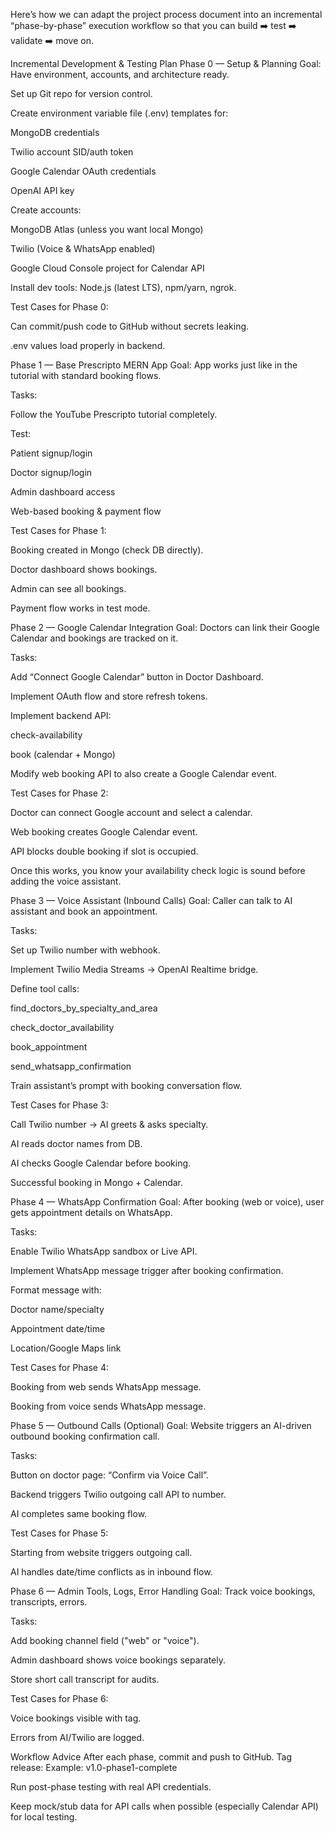 

Here’s how we can adapt the project process document into an incremental “phase-by-phase” execution workflow so that you can build ➡️ test ➡️ validate ➡️ move on.

Incremental Development & Testing Plan
Phase 0 — Setup & Planning
Goal: Have environment, accounts, and architecture ready.

Set up Git repo for version control.

Create environment variable file (.env) templates for:

MongoDB credentials

Twilio account SID/auth token

Google Calendar OAuth credentials

OpenAI API key

Create accounts:

MongoDB Atlas (unless you want local Mongo)

Twilio (Voice & WhatsApp enabled)

Google Cloud Console project for Calendar API

Install dev tools: Node.js (latest LTS), npm/yarn, ngrok.

Test Cases for Phase 0:

Can commit/push code to GitHub without secrets leaking.

.env values load properly in backend.

Phase 1 — Base Prescripto MERN App
Goal: App works just like in the tutorial with standard booking flows.

Tasks:

Follow the YouTube Prescripto tutorial completely.

Test:

Patient signup/login

Doctor signup/login

Admin dashboard access

Web-based booking & payment flow

Test Cases for Phase 1:

Booking created in Mongo (check DB directly).

Doctor dashboard shows bookings.

Admin can see all bookings.

Payment flow works in test mode.

Phase 2 — Google Calendar Integration
Goal: Doctors can link their Google Calendar and bookings are tracked on it.

Tasks:

Add “Connect Google Calendar” button in Doctor Dashboard.

Implement OAuth flow and store refresh tokens.

Implement backend API:

check-availability

book (calendar + Mongo)

Modify web booking API to also create a Google Calendar event.

Test Cases for Phase 2:

Doctor can connect Google account and select a calendar.

Web booking creates Google Calendar event.

API blocks double booking if slot is occupied.

Once this works, you know your availability check logic is sound before adding the voice assistant.

Phase 3 — Voice Assistant (Inbound Calls)
Goal: Caller can talk to AI assistant and book an appointment.

Tasks:

Set up Twilio number with webhook.

Implement Twilio Media Streams → OpenAI Realtime bridge.

Define tool calls:

find_doctors_by_specialty_and_area

check_doctor_availability

book_appointment

send_whatsapp_confirmation

Train assistant’s prompt with booking conversation flow.

Test Cases for Phase 3:

Call Twilio number → AI greets & asks specialty.

AI reads doctor names from DB.

AI checks Google Calendar before booking.

Successful booking in Mongo + Calendar.

Phase 4 — WhatsApp Confirmation
Goal: After booking (web or voice), user gets appointment details on WhatsApp.

Tasks:

Enable Twilio WhatsApp sandbox or Live API.

Implement WhatsApp message trigger after booking confirmation.

Format message with:

Doctor name/specialty

Appointment date/time

Location/Google Maps link

Test Cases for Phase 4:

Booking from web sends WhatsApp message.

Booking from voice sends WhatsApp message.

Phase 5 — Outbound Calls (Optional)
Goal: Website triggers an AI-driven outbound booking confirmation call.

Tasks:

Button on doctor page: “Confirm via Voice Call”.

Backend triggers Twilio outgoing call API to number.

AI completes same booking flow.

Test Cases for Phase 5:

Starting from website triggers outgoing call.

AI handles date/time conflicts as in inbound flow.

Phase 6 — Admin Tools, Logs, Error Handling
Goal: Track voice bookings, transcripts, errors.

Tasks:

Add booking channel field ("web" or "voice").

Admin dashboard shows voice bookings separately.

Store short call transcript for audits.

Test Cases for Phase 6:

Voice bookings visible with tag.

Errors from AI/Twilio are logged.

Workflow Advice
After each phase, commit and push to GitHub. Tag release:
Example: v1.0-phase1-complete

Run post-phase testing with real API credentials.

Keep mock/stub data for API calls when possible (especially Calendar API) for local testing.